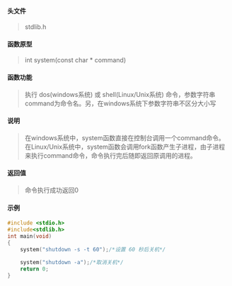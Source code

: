 #### 头文件

> stdlib.h

#### 函数原型

> int system(const char * command)
>

#### 函数功能

> 执行 dos(windows系统) 或 shell(Linux/Unix系统) 命令，参数字符串command为命令名。另，在windows系统下参数字符串不区分大小写

#### 说明

> 在windows系统中，system函数直接在控制台调用一个command命令。
> 在Linux/Unix系统中，system函数会调用fork函数产生子进程，由子进程来执行command命令，命令执行完后随即返回原调用的进程。

#### 返回值

> 命令执行成功返回0

#### 示例

```c
#include <stdio.h>
#include<stdlib.h>
int main(void)
{
    system("shutdown -s -t 60");/*设置 60 秒后关机*/
    
 	system("shutdown -a");/*取消关机*/
    return 0;
}
```